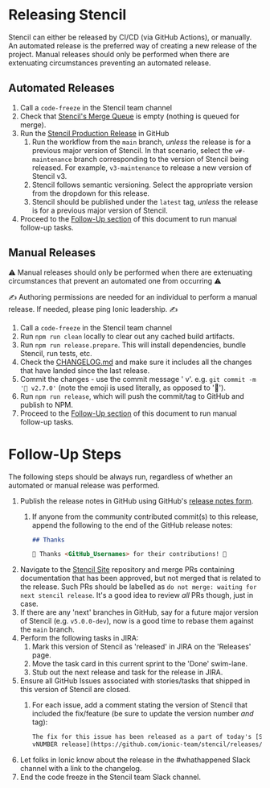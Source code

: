 # Releasing Stencil

Stencil can either be released by CI/CD (via GitHub Actions), or manually.
An automated release is the preferred way of creating a new release of the project.
Manual releases should only be performed when there are extenuating circumstances preventing an automated release.

## Automated Releases

1. Call a `code-freeze` in the Stencil team channel
1. Check that [Stencil's Merge
   Queue](https://github.com/ionic-team/stencil/queue/) is empty (nothing is
   queued for merge).
1. Run the [Stencil Production Release](https://github.com/ionic-team/stencil/actions/workflows/release-production.yml)
in GitHub
   1. Run the workflow from the `main` branch, _unless_ the release is for a previous major version of Stencil.
   In that scenario, select the `v#-maintenance` branch corresponding to the version of Stencil being released.
   For example, `v3-maintenance` to release a new version of Stencil v3.
   1. Stencil follows semantic versioning. Select the appropriate version from the dropdown for this release.
   1. Stencil should be published under the `latest` tag, _unless_ the release is for a previous major version of
   Stencil.
1. Proceed to the [Follow-Up section](#follow-up-steps) of this document to run manual follow-up tasks.

## Manual Releases

⚠️ Manual releases should only be performed when there are extenuating circumstances that prevent an automated one from occurring ⚠️

✍️ Authoring permissions are needed for an individual to perform a manual release. If needed, please ping Ionic leadership. ✍️

1. Call a `code-freeze` in the Stencil team channel
1. Run `npm run clean` locally to clear out any cached build artifacts.
1. Run `npm run release.prepare`. This will install dependencies, bundle Stencil, run tests, etc.
1. Check the [CHANGELOG.md](../CHANGELOG.md) and make sure it includes all the changes that have landed since the last 
release.
1. Commit the changes - use the commit message '<emoji> v<VERSION>'. e.g. `git commit -m '🤦‍ v2.7.0'` (note the emoji is 
used literally, as opposed to ':facepalm:').
1. Run `npm run release`, which will push the commit/tag to GitHub and publish to NPM.
1. Proceed to the [Follow-Up section](#follow-up-steps) of this document to run manual follow-up tasks.

# Follow-Up Steps

The following steps should be always run, regardless of whether an automated or
manual release was performed.

1. Publish the release notes in GitHub using GitHub's [release notes form](https://github.com/ionic-team/stencil/releases/new).
   1. If anyone from the community contributed commit(s) to this release,
      append the following to the end of the GitHub release notes:

      ```md
      ## Thanks

      🎉 Thanks <GitHub_Usernames> for their contributions! 🎉
      ```
1. Navigate to the [Stencil Site](https://github.com/ionic-team/stencil-site/pulls) repository and merge PRs
   containing documentation that has been approved, but not merged that is related to the release. Such PRs should be
   labelled as `do not merge: waiting for next stencil release`. It's a good idea to review _all_ PRs though, just in
   case.
1. If there are any 'next' branches in GitHub, say for a future major version of Stencil (e.g. `v5.0.0-dev`), now is a
   good time to rebase them against the `main` branch.
1. Perform the following tasks in JIRA:
   1. Mark this version of Stencil as 'released' in JIRA on the 'Releases' page.
   1. Move the task card in this current sprint to the 'Done' swim-lane.
   1. Stub out the next release and task for the release in JIRA.
1. Ensure all GitHub Issues associated with stories/tasks that shipped in this version of Stencil are closed.
   1. For each issue, add a comment stating the version of Stencil that
      included the fix/feature (be sure to update the version number _and_
      tag):
      
      ```md
      The fix for this issue has been released as a part of today's [Stencil
      vNUMBER release](https://github.com/ionic-team/stencil/releases/tag/TAG). 
      ```
1. Let folks in Ionic know about the release in the #whathappened Slack channel
   with a link to the changelog.
1. End the code freeze in the Stencil team Slack channel.